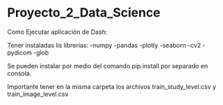 # Proyecto_2_Data_Science

Como Ejecutar aplicación de Dash:

Tener instaladas lis librerías:
-numpy
-pandas
-plotly
-seaborn
-cv2
-pydicom
-glob

Se pueden instalar por medio del comando
pip install por separado en consola.

Importante tener en la misma carpeta los archivos train_study_level.csv y train_image_level.csv 
